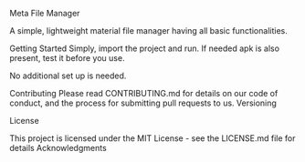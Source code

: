 Meta File Manager

A simple, lightweight material file manager having all basic functionalities.

Getting Started
Simply, import the project and run. If needed apk is also present, test it before you use.

No additional set up is needed.

Contributing
Please read CONTRIBUTING.md for details on our code of conduct, and the process for submitting pull requests to us.
Versioning

License

This project is licensed under the MIT License - see the LICENSE.md file for details
Acknowledgments
